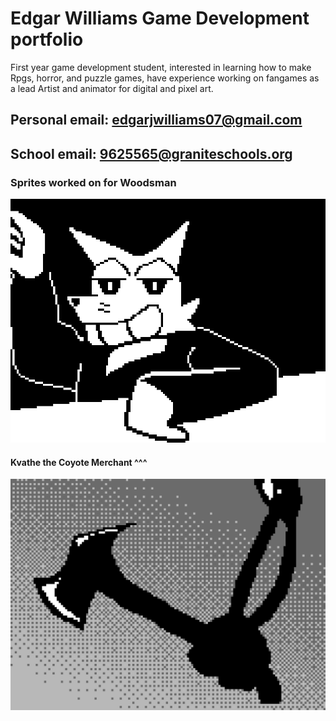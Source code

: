 # Edgar Williams Game Development portfolio
First year game development student, interested in learning how to make Rpgs, horror, and puzzle games, have experience working on fangames as a lead Artist and animator for digital and pixel art.

## Personal email: edgarjwilliams07@gmail.com      
## School email: 9625565@graniteschools.org

### Sprites worked on for Woodsman
![Kvathe](https://github.com/Ewilli07/gamedevportfolio/blob/main/images/EdgarWCoyote.gif)
#### Kvathe the Coyote Merchant ^^^

![axelogo](https://github.com/Ewilli07/gamedevportfolio/blob/main/images/EdgarWilliamsAxeLogo.png)
